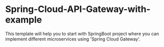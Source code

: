 # Spring-Cloud-API-Gateway-with-example
This template will help you to start with SpringBoot project where you can implement different microservices using 'Spring Cloud Gateway'.
